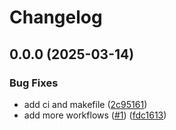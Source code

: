 # Changelog

## 0.0.0 (2025-03-14)


### Bug Fixes

* add ci and makefile ([2c95161](https://github.com/moguyn/mcp-go-filesystem/commit/2c95161fcb97ec96718ab3d0432283e35f56290e))
* add more workflows ([#1](https://github.com/moguyn/mcp-go-filesystem/issues/1)) ([fdc1613](https://github.com/moguyn/mcp-go-filesystem/commit/fdc1613415ff59e62832ee6732244d5e92dfc5ca))

